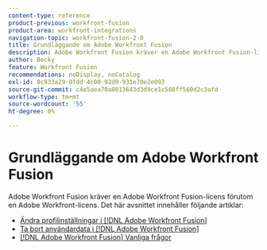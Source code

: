 ```yaml
---
content-type: reference
product-previous: workfront-fusion
product-area: workfront-integrations
navigation-topic: workfront-fusion-2-0
title: Grundläggande om Adobe Workfront Fusion
description: Adobe Workfront Fusion kräver en Adobe Workfront Fusion-licens förutom en Adobe Workfront-licens.
author: Becky
feature: Workfront Fusion
recommendations: noDisplay, noCatalog
exl-id: 8c933a29-0fdd-4c00-92d9-931e70e2e093
source-git-commit: c4e5aea70a8013643d3d9ce1c588ff560d2c3afd
workflow-type: tm+mt
source-wordcount: '55'
ht-degree: 0%

---
```


# Grundläggande om Adobe Workfront Fusion

Adobe Workfront Fusion kräver en Adobe Workfront Fusion-licens förutom en Adobe Workfront-licens.
Det här avsnittet innehåller följande artiklar:

* [Ändra profilinställningar i [!DNL Adobe Workfront Fusion]](../../workfront-fusion/workfront-fusion-basics/change-profile-settings.md)
* [Ta bort användardata i [!DNL Adobe Workfront Fusion]](../../workfront-fusion/workfront-fusion-basics/delete-user-data.md)
* [[!DNL Adobe Workfront Fusion] Vanliga frågor](../../workfront-fusion/workfront-fusion-basics/faq.md)
